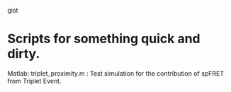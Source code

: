 gist

Scripts for something quick and dirty.
====

Matlab:
triplet_proximity.m : Test simulation for the contribution of spFRET from Triplet Event.

